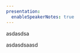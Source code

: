 ```yaml
---
presentation:
  enableSpeakerNotes: true
---
```


<!-- slide -->

asdasdsa


<!-- slide -->

asdasdsaasd
